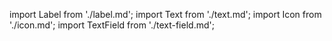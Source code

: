 import Label from './label.md';
import Text from './text.md';
import Icon from './icon.md';
import TextField from './text-field.md';

<Label />
<Text />
<Icon />
<TextField />
